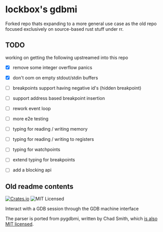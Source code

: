 # lockbox's gdbmi

Forked repo thats expanding to a more general use case as the old repo focused exclusively on source-based rust stuff under rr.

## TODO
working on getting the following upstreamed into this repo
- [x] remove some integer overflow panics
- [x] don't oom on empty stdout/stdin buffers
- [ ] breakpoints support having negative id's (hidden breakpoint)
- [ ] support address based breakpoint insertion
- [ ] rework event loop
- [ ] more e2e testing
- [ ] typing for reading / writing memory
- [ ] typing for reading / writing to registers
- [ ] typing for watchpoints
- [ ] extend typing for breakpoints
- [ ] add a blocking api


## Old readme contents

[![Crates.io](https://img.shields.io/crates/v/gdbmi)](https://crates.io/crates/gdbmi)
![MIT Licensed](https://img.shields.io/crates/l/gdbmi)

Interact with a GDB session through the GDB machine interface

The parser is ported from pygdbmi, written by Chad Smith, which
[is also MIT licensed][pygdbmi-license].

[pygdbmi-license]: https://github.com/cs01/pygdbmi/blob/master/LICENSE

